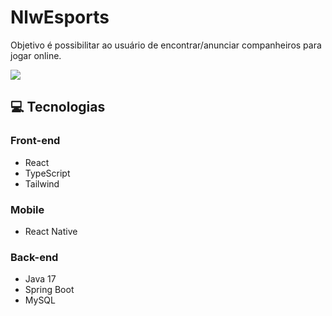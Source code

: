 # NlwEsports

Objetivo é possibilitar ao usuário de encontrar/anunciar companheiros para jogar online. 

<img src="./src/assets/Opera Instantâneo_2022-09-17_194048_localhost.png">

## 💻 Tecnologias


### Front-end
- React
- TypeScript
- Tailwind

### Mobile
- React Native

### Back-end
- Java 17
- Spring Boot
- MySQL

